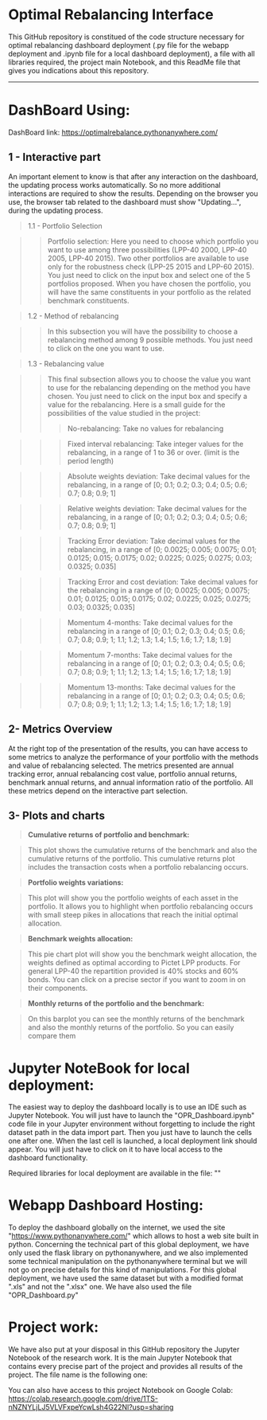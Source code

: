 # Optimal Rebalancing Interface

This GitHub repository is constitued of the code structure necessary for optimal rebalancing dashboard deployment (.py file for the webapp deployment and .ipynb file for a local dashboard deployment), a file with all libraries required, the project main Notebook, and this ReadMe file that gives you indications about this repository.



_____________________________________________________________________________________________________
# DashBoard Using:

DashBoard link: https://optimalrebalance.pythonanywhere.com/

## 1 - Interactive part

An important element to know is that after any interaction on the dashboard, the updating process works automatically. So no more additional interactions are required to show the results. Depending on the browser you use, the browser tab related to the dashboard must show "Updating...", during the updating process. 

> 1.1 - Portfolio Selection
  
>> Portfolio selection: Here you need to choose which portfolio you want to use among three possibilities (LPP-40 2000, LPP-40 2005, LPP-40 2015). Two other portfolios are available to use only for the robustness check (LPP-25 2015 and LPP-60 2015). You just need to click on the input box and select one of the 5 portfolios proposed. When you have chosen the portfolio, you will have the same constituents in your portfolio as the related benchmark constituents.   
  
> 1.2 - Method of rebalancing 

>> In this subsection you will have the possibility to choose a rebalancing method among 9 possible methods. You just need to click on the one you want to use. 
  
> 1.3 - Rebalancing value 

>> This final subsection allows you to choose the value you want to use for the rebalancing depending on the method you have chosen. You just need to click on the input box and specify a value for the rebalancing. Here is a small guide for the possibilities of the value studied in the project:
>>> No-rebalancing: Take no values for rebalancing 


>>> Fixed interval rebalancing: Take integer values for the rebalancing, in a range of 1 to 36 or over. (limit is the period length) 


>>> Absolute weights deviation: Take decimal values for the rebalancing, in a range of [0; 0.1; 0.2; 0.3; 0.4; 0.5; 0.6; 0.7; 0.8; 0.9; 1]


>>> Relative weights deviation: Take decimal values for the rebalancing, in a range of [0; 0.1; 0.2; 0.3; 0.4; 0.5; 0.6; 0.7; 0.8; 0.9; 1]


>>> Tracking Error deviation: Take decimal values for the rebalancing, in a range of [0; 0.0025; 0.005; 0.0075; 0.01; 0.0125; 0.015; 0.0175; 0.02; 0.0225; 0.025; 0.0275; 0.03; 0.0325; 0.035]


>>> Tracking Error and cost deviation: Take decimal values for the rebalancing in a range of [0; 0.0025; 0.005; 0.0075; 0.01; 0.0125; 0.015; 0.0175; 0.02; 0.0225; 0.025; 0.0275; 0.03; 0.0325; 0.035]


>>> Momentum 4-months: Take decimal values for the rebalancing in a range of [0; 0.1; 0.2; 0.3; 0.4; 0.5; 0.6; 0.7; 0.8; 0.9; 1; 1.1; 1.2; 1.3; 1.4; 1.5; 1.6; 1.7; 1.8; 1.9]


>>> Momentum 7-months: Take decimal values for the rebalancing in a range of [0; 0.1; 0.2; 0.3; 0.4; 0.5; 0.6; 0.7; 0.8; 0.9; 1; 1.1; 1.2; 1.3; 1.4; 1.5; 1.6; 1.7; 1.8; 1.9]


>>> Momentum 13-months: Take decimal values for the rebalancing in a range of [0; 0.1; 0.2; 0.3; 0.4; 0.5; 0.6; 0.7; 0.8; 0.9; 1; 1.1; 1.2; 1.3; 1.4; 1.5; 1.6; 1.7; 1.8; 1.9]



## 2- Metrics Overview

At the right top of the presentation of the results, you can have access to some metrics to analyze the performance of your portfolio with the methods and value of rebalancing selected.
The metrics presented are annual tracking error, annual rebalancing cost value, portfolio annual returns, benchmark annual returns, and annual information ratio of the portfolio. All these metrics depend on the interactive part selection. 


## 3- Plots and charts 

> **Cumulative returns of portfolio and benchmark:**

> This plot shows the cumulative returns of the benchmark and also the cumulative returns of the portfolio. This cumulative returns plot includes the transaction costs when a portfolio rebalancing occurs. 

> **Portfolio weights variations:**

> This plot will show you the portfolio weights of each asset in the portfolio. It allows you to highlight when portfolio rebalancing occurs with small steep pikes in allocations that reach the initial optimal allocation.

> **Benchmark weights allocation:**

> This pie chart plot will show you the benchmark weight allocation, the weights defined as optimal according to Pictet LPP products. For general LPP-40 the repartition provided is 40% stocks and 60% bonds. You can click on a precise sector if you want to zoom in on their components. 

> **Monthly returns of the portfolio and the benchmark:**

> On this barplot you can see the monthly returns of the benchmark and also the monthly returns of the portfolio. So you can easily compare them



# Jupyter NoteBook for local deployment:

The easiest way to deploy the dashboard locally is to use an IDE such as Jupyter Notebook. You will just have to launch the "OPR_Dashboard.ipynb" code file in your Jupyter environment without forgetting to include the right dataset path in the data import part. Then you just have to launch the cells one after one. When the last cell is launched, a local deployment link should appear. You will just have to click on it to have local access to the dashboard functionality.  

Required libraries for local deployment are available in the file: ""


# Webapp Dashboard Hosting:

To deploy the dashboard globally on the internet, we used the site "https://www.pythonanywhere.com/" which allows to host a web site built in python. Concerning the technical part of this global deployment, we have only used the flask library on pythonanywhere, and we also implemented some technical manipulation on the pythonanywhere terminal but we will not go on precise details for this kind of manipulations. For this global deployment, we have used the same dataset but with a modified format ".xls" and not the ".xlsx" one. We have also used the file "OPR_Dashboard.py"



# Project work: 

We have also put at your disposal in this GitHub repository the Jupyter Notebook of the research work. It is the main Jupyter Notebook that contains every precise part of the project and provides all results of the project. The file name is the following one: 


You can also have access to this project Notebook on Google Colab: https://colab.research.google.com/drive/1TS-nNZNYLjLJ5VLVFxpeYcwLsh4G22Nl?usp=sharing


















